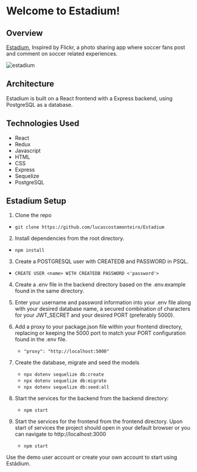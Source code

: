 # Welcome to Estadium!

## Overview
[Estadium](https://estadium.herokuapp.com/), Inspired by Flickr, a photo sharing app where soccer fans post and comment on soccer related experiences.

![estadium](https://user-images.githubusercontent.com/79651942/161883512-0f0367ef-36a6-4de0-a509-1262cd68ae05.png)

## Architecture
Estadium is built on a React frontend with a Express backend, using PostgreSQL as a database.

## Technologies Used
* React
* Redux
* Javascript
* HTML
* CSS
* Express
* Sequelize
* PostgreSQL

## Estadium Setup

1. Clone the repo
  *  `git clone https://github.com/lucascostamonteiro/Estadium`

2. Install dependencies from the root directory.
  *  `npm install`

3. Create a POSTGRESQL user with CREATEDB and PASSWORD in PSQL.
  * `CREATE USER <name> WITH CREATEDB PASSWORD <'password'>`

4. Create a .env file in the backend directory based on the .env.example found in the same directory.

5. Enter your username and password information into your .env file along with your desired database name, a secured combination of characters for your JWT_SECRET and your desired PORT (preferably 5000).

6. Add a proxy to your package.json file within your frontend directory, replacing or keeping the 5000 port to match your PORT configuration found in the .env file.
   * `"proxy": "http://localhost:5000"`

7. Create the database, migrate and seed the models
   * `npx dotenv sequelize db:create`
   * `npx dotenv sequelize db:migrate`
   * `npx dotenv sequelize db:seed:all`

8. Start the services for the backend from the backend directory:
   * `npm start`

9. Start the services for the frontend from the frontend directory. Upon start of services the project should open in your default browser or you can navigate to http://localhost:3000
   * `npm start`

Use the demo user account or create your own account to start using Estádium.

